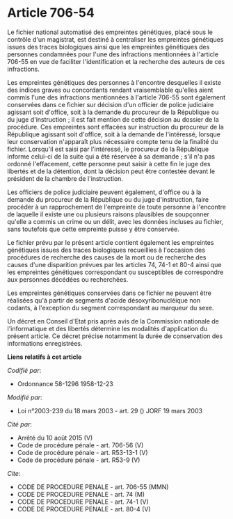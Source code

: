 # Article 706-54

Le fichier national automatisé des empreintes génétiques, placé sous le contrôle d'un magistrat, est destiné à centraliser
les empreintes génétiques issues des traces biologiques ainsi que les empreintes génétiques des personnes condamnées pour
l'une des infractions mentionnées à l'article 706-55 en vue de faciliter l'identification et la recherche des auteurs de ces
infractions.

Les empreintes génétiques des personnes à l'encontre desquelles il existe des indices graves ou concordants rendant
vraisemblable qu'elles aient commis l'une des infractions mentionnées à l'article 706-55 sont également conservées dans ce
fichier sur décision d'un officier de police judiciaire agissant soit d'office, soit à la demande du procureur de la
République ou du juge d'instruction ; il est fait mention de cette décision au dossier de la procédure. Ces empreintes sont
effacées sur instruction du procureur de la République agissant soit d'office, soit à la demande de l'intéressé, lorsque leur
conservation n'apparaît plus nécessaire compte tenu de la finalité du fichier. Lorsqu'il est saisi par l'intéressé, le
procureur de la République informe celui-ci de la suite qui a été réservée à sa demande ; s'il n'a pas ordonné l'effacement,
cette personne peut saisir à cette fin le juge des libertés et de la détention, dont la décision peut être contestée devant
le président de la chambre de l'instruction.

Les officiers de police judiciaire peuvent également, d'office ou à la demande du procureur de la République ou du juge
d'instruction, faire procéder à un rapprochement de l'empreinte de toute personne à l'encontre de laquelle il existe une ou
plusieurs raisons plausibles de soupçonner qu'elle a commis un crime ou un délit, avec les données incluses au fichier, sans
toutefois que cette empreinte puisse y être conservée.

Le fichier prévu par le présent article contient également les empreintes génétiques issues des traces biologiques
recueillies à l'occasion des procédures de recherche des causes de la mort ou de recherche des causes d'une disparition
prévues par les articles 74, 74-1 et 80-4 ainsi que les empreintes génétiques correspondant ou susceptibles de correspondre
aux personnes décédées ou recherchées.

Les empreintes génétiques conservées dans ce fichier ne peuvent être réalisées qu'à partir de segments d'acide
désoxyribonucléique non codants, à l'exception du segment correspondant au marqueur du sexe.

Un décret en Conseil d'Etat pris après avis de la Commission nationale de l'informatique et des libertés détermine les
modalités d'application du présent article. Ce décret précise notamment la durée de conservation des informations
enregistrées.

**Liens relatifs à cet article**

_Codifié par_:

  - Ordonnance 58-1296 1958-12-23

_Modifié par_:

  - Loi n°2003-239 du 18 mars 2003 - art. 29 () JORF 19 mars 2003

_Cité par_:

  - Arrêté du 10 août 2015 (V)
  - Code de procédure pénale - art. 706-56 (V)
  - Code de procédure pénale - art. R53-13-1 (V)
  - Code de procédure pénale - art. R53-9 (V)

_Cite_:

  - CODE DE PROCEDURE PENALE - art. 706-55 (MMN)
  - CODE DE PROCEDURE PENALE - art. 74 (M)
  - CODE DE PROCEDURE PENALE - art. 74-1 (V)
  - CODE DE PROCEDURE PENALE - art. 80-4 (V)
